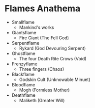 # Flames Anathema

- Smallflame
  - Mankind's works
- Giantsflame
  - Fire Giant (The Fell God)
- Serpentflame
  - Rykard (God Devouring Serpent)
- Ghostflame
  - The four Death Rite Crows (Void)
- Frenzyflame
  - Three fingers (Chaos)
- Blackflame
  - Godskin Cult (Unknowable Minuet)
- Bloodflame
  - Mogh (Formless Mother)
- Deathflame
  - Maliketh (Greater Will)
